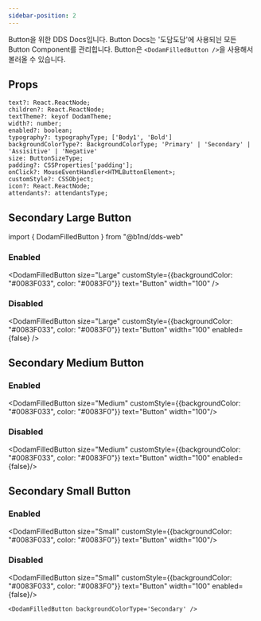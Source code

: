```yaml
---
sidebar-position: 2
---
```


Button을 위한 DDS Docs입니다. Button Docs는 '도담도담'에 사용되늰 모든 Button Component를 관리힙니다. Button은 `<DodamFilledButton />`을 사용해서 볼러올 수 있습니다.

## Props

```plain
text?: React.ReactNode;
children?: React.ReactNode;
textTheme?: keyof DodamTheme;
width?: number;
enabled?: boolean;
typography?: typographyType; ['Body1', 'Bold']
backgroundColorType?: BackgroundColorType; 'Primary' | 'Secondary' | 'Assisitive' | 'Negative'
size: ButtonSizeType;
padding?: CSSProperties['padding'];
onClick?: MouseEventHandler<HTMLButtonElement>;
customStyle?: CSSObject;
icon?: React.ReactNode;
attendants?: attendantsType;
```

## Secondary Large Button

import { DodamFilledButton } from "@b1nd/dds-web"

### Enabled

<DodamFilledButton size="Large" customStyle={{backgroundColor: "#0083F033", color: "#0083F0"}} text="Button" width="100" />

### Disabled

<DodamFilledButton size="Large" customStyle={{backgroundColor: "#0083F033", color: "#0083F0"}} text="Button" width="100" enabled={false} />

## Secondary Medium Button

### Enabled

<DodamFilledButton size="Medium" customStyle={{backgroundColor: "#0083F033", color: "#0083F0"}} text="Button" width="100"/>

### Disabled

<DodamFilledButton size="Medium" customStyle={{backgroundColor: "#0083F033", color: "#0083F0"}} text="Button" width="100" enabled={false}/>

## Secondary Small Button

### Enabled

<DodamFilledButton size="Small" customStyle={{backgroundColor: "#0083F033", color: "#0083F0"}} text="Button" width="100"/>

### Disabled

<DodamFilledButton size="Small" customStyle={{backgroundColor: "#0083F033", color: "#0083F0"}} text="Button" width="100" enabled={false}/>
<br />

```tsx title="index.tsx"
<DodamFilledButton backgroundColorType='Secondary' />
```
